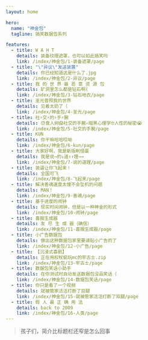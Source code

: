 ```yaml
---
layout: home

hero:
  name: "神金包"
  tagline: 搞笑数据包系列

features:
  - title: W A H T
    details: 装备纹理遮罩，也可以如此搞笑吗
    link: /index/神金包/1-装备遮罩/page
  - title: "\"异议\"发送装置"
    details: 你已经知道这是什么了.jpg
    link: /index/神金包/2-异议/page
  - title: 我 的 世 界 最 恶 意 资 源 包
    details: 矿洞里怎么都是钻石啊(
    link: /index/神金包/3-钻石地衣/page
  - title: 圣光普照我的世界
    details: 见着太奶了（
    link: /index/神金包/4-圣光/page
  - title: 社⚡交⚡的⚡手⚡腕
    details: 😓食人树😱社交的手腕✍️暗黑心理学🤓人性的秘密😭
    link: /index/神金包/5-社交的手腕/page
  - title: KUN
    details: 你干嘛哈哈哎呦
    link: /index/神金包/6-kun/page
  - title: 大家好啊，我是新版刷怪蛋
    details: 我是说→的↓道↑↑理→→
    link: /index/神金包/7-说的道理/page
  - title: 装逼让你飞起来！
    details: 全国可飞
    link: /index/神金包/8-飞起来/page
  - title: 解决善魂速度太慢不会坠机的问题
    details: MAN！
    link: /index/神金包/9-善魂/page
  - title: 基于进度的闹钟
    details: 现实时间闹钟，但是以一种神金的形式
    link: /index/神金包/10-闹钟/page
  - title: 喜报生成器
    details: 友 尽 生 成 器（确信）
    link: /index/神金包/11-喜报生成器/page
  - title: 小广告数据包
    details: 做出这种数据包家里要请贴小广告的了
    link: /index/神金包/12-小广告/page
  - title: 【沉浸式喜剧】
    details: 正在用权杖偷玩mc的牢古士.zip
    link: /index/神金包/13-牢古士/page
  - title: 数据包笑话小助手
    details: 在你测试时自动发送数据包没品笑话（
    link: /index/神金包/14-数据包笑话/page
  - title: 你只是看了一个视频
    details: 就被管家活活打断了双腿
    link: /index/神金包/15-就被管家活活打断了双腿/page
  - title: 假 人 最 正 确 用 法
    details: back to 2009
    link: /index/神金包/16-人类/page
---
```


> 孩子们，简介比标题栏还窄是怎么回事